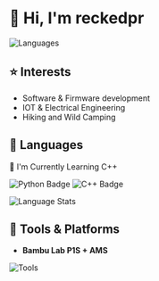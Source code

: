 # 👋 Hi, I'm reckedpr


![Languages](https://skillicons.dev/icons?i=py,cpp,html,css,js)

## ⭐ Interests
- Software & Firmware development
- IOT & Electrical Engineering
- Hiking and Wild Camping

## 💾 Languages
🌱 I'm Currently Learning C++

![Python Badge](https://img.shields.io/badge/python-3776AB?style=for-the-badge&logo=python&logoColor=white)
![C++ Badge](https://img.shields.io/badge/C%2B%2B-00599C?style=for-the-badge&logo=c%2B%2B&logoColor=FFFFFF)

![Language Stats](https://github-readme-stats.vercel.app/api/top-langs/?username=reckedpr&layout=compact&theme=github_dark_dimmed)

## 🧰 Tools & Platforms
- **Bambu Lab P1S + AMS**

![Tools](https://skillicons.dev/icons?i=vscode,ps,docker,figma,raspberrypi,debian,windows,godot)
